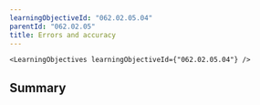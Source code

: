 ```yaml
---
learningObjectiveId: "062.02.05.04"
parentId: "062.02.05"
title: Errors and accuracy
---
```


```tsx eval
<LearningObjectives learningObjectiveId={"062.02.05.04"} />
```

## Summary
